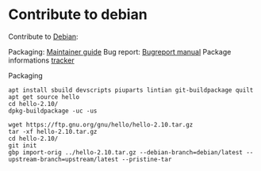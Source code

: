 # Contribute to debian

Contribute to [Debian](debian.md):

Packaging:
	[Maintainer guide](https://www.debian.org/doc/manuals/maint-guide/index.en.html)
Bug report:
	[Bugreport manual](https://www.debian.org/Bugs/Reporting)
Package informations
	[tracker](https://tracker.debian.org/)


Packaging 
```
apt install sbuild devscripts piuparts lintian git-buildpackage quilt
apt get source hello
cd hello-2.10/
dpkg-buildpackage -uc -us
```

```
wget https://ftp.gnu.org/gnu/hello/hello-2.10.tar.gz
tar -xf hello-2.10.tar.gz 
cd hello-2.10/
git init
gbp import-orig ../hello-2.10.tar.gz --debian-branch=debian/latest --upstream-branch=upstream/latest --pristine-tar

```

